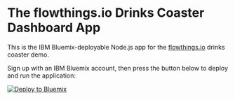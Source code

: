 # The flowthings.io Drinks Coaster Dashboard App
This is the IBM Bluemix-deployable Node.js app for the [flowthings.io](http://flowthings.io) drinks coaster demo.

Sign up with an IBM Bluemix account, then press the button below to deploy and run the application:

[![Deploy to Bluemix](https://bluemix.net/deploy/button.png)](https://bluemix.net/deploy?repository=https://github.com/flowthings/coaster-dashboard)